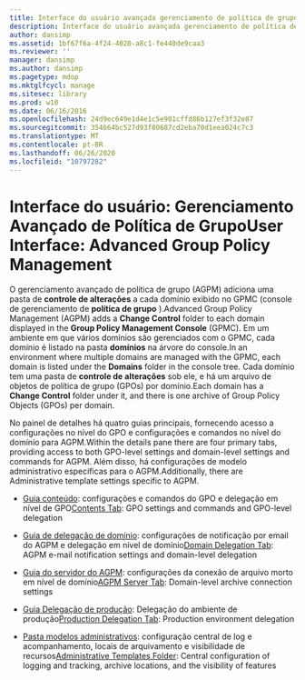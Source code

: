 ```yaml
---
title: Interface do usuário avançada gerenciamento de política de grupo
description: Interface do usuário avançada gerenciamento de política de grupo
author: dansimp
ms.assetid: 1bf67f6a-4f24-4020-a8c1-fe440de9caa3
ms.reviewer: ''
manager: dansimp
ms.author: dansimp
ms.pagetype: mdop
ms.mktglfcycl: manage
ms.sitesec: library
ms.prod: w10
ms.date: 06/16/2016
ms.openlocfilehash: 24d9ec649e1d4e1c5e901cffd86b127ef3f32e87
ms.sourcegitcommit: 354664bc527d93f80687cd2eba70d1eea024c7c3
ms.translationtype: MT
ms.contentlocale: pt-BR
ms.lasthandoff: 06/26/2020
ms.locfileid: "10797282"
---
```

# <span data-ttu-id="01062-103">Interface do usuário: Gerenciamento Avançado de Política de Grupo</span><span class="sxs-lookup"><span data-stu-id="01062-103">User Interface: Advanced Group Policy Management</span></span>


<span data-ttu-id="01062-104">O gerenciamento avançado de política de grupo (AGPM) adiciona uma pasta de **controle de alterações** a cada domínio exibido no GPMC (console de gerenciamento de **política de grupo** ).</span><span class="sxs-lookup"><span data-stu-id="01062-104">Advanced Group Policy Management (AGPM) adds a **Change Control** folder to each domain displayed in the **Group Policy Management Console** (GPMC).</span></span> <span data-ttu-id="01062-105">Em um ambiente em que vários domínios são gerenciados com o GPMC, cada domínio é listado na pasta **domínios** na árvore do console.</span><span class="sxs-lookup"><span data-stu-id="01062-105">In an environment where multiple domains are managed with the GPMC, each domain is listed under the **Domains** folder in the console tree.</span></span> <span data-ttu-id="01062-106">Cada domínio tem uma pasta de **controle de alterações** sob ele, e há um arquivo de objetos de política de grupo (GPOs) por domínio.</span><span class="sxs-lookup"><span data-stu-id="01062-106">Each domain has a **Change Control** folder under it, and there is one archive of Group Policy Objects (GPOs) per domain.</span></span>

<span data-ttu-id="01062-107">No painel de detalhes há quatro guias principais, fornecendo acesso a configurações no nível do GPO e configurações e comandos no nível do domínio para AGPM.</span><span class="sxs-lookup"><span data-stu-id="01062-107">Within the details pane there are four primary tabs, providing access to both GPO-level settings and domain-level settings and commands for AGPM.</span></span> <span data-ttu-id="01062-108">Além disso, há configurações de modelo administrativo específicas para o AGPM.</span><span class="sxs-lookup"><span data-stu-id="01062-108">Additionally, there are Administrative template settings specific to AGPM.</span></span>

-   <span data-ttu-id="01062-109">[Guia conteúdo](contents-tab-agpm40.md): configurações e comandos do GPO e delegação em nível de GPO</span><span class="sxs-lookup"><span data-stu-id="01062-109">[Contents Tab](contents-tab-agpm40.md): GPO settings and commands and GPO-level delegation</span></span>

-   <span data-ttu-id="01062-110">[Guia de delegação de domínio](domain-delegation-tab-agpm40.md): configurações de notificação por email do AGPM e delegação em nível de domínio</span><span class="sxs-lookup"><span data-stu-id="01062-110">[Domain Delegation Tab](domain-delegation-tab-agpm40.md): AGPM e-mail notification settings and domain-level delegation</span></span>

-   <span data-ttu-id="01062-111">[Guia do servidor do AGPM](agpm-server-tab-agpm40.md): configurações da conexão de arquivo morto em nível de domínio</span><span class="sxs-lookup"><span data-stu-id="01062-111">[AGPM Server Tab](agpm-server-tab-agpm40.md): Domain-level archive connection settings</span></span>

-   <span data-ttu-id="01062-112">[Guia Delegação de produção](production-delegation-tab-agpm40.md): Delegação do ambiente de produção</span><span class="sxs-lookup"><span data-stu-id="01062-112">[Production Delegation Tab](production-delegation-tab-agpm40.md): Production environment delegation</span></span>

-   <span data-ttu-id="01062-113">[Pasta modelos administrativos](administrative-templates-folder-agpm40.md): configuração central de log e acompanhamento, locais de arquivamento e visibilidade de recursos</span><span class="sxs-lookup"><span data-stu-id="01062-113">[Administrative Templates Folder](administrative-templates-folder-agpm40.md): Central configuration of logging and tracking, archive locations, and the visibility of features</span></span>

 

 





